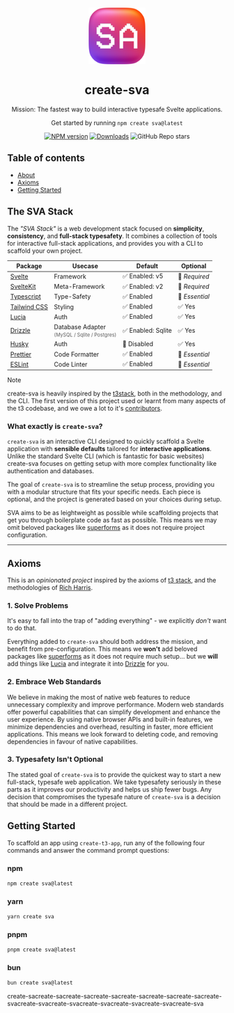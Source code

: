 <p align="center">
 <img src="./web/static/appicon.png" width="130" alt="Vibrant square icon with soft corners and the characters S and A.">

</p>

<h1 align="center">
  create-sva
</h1>

<p align="center">Mission: The fastest way to build interactive typesafe Svelte applications.</p>

<p align="center">Get started by running <code>npm create sva@latest</code></p>

<div align="center">

[![NPM version][npm-image]][npm-url] [![Downloads][downloads-image]][npm-url] ![GitHub Repo stars][github-image]

</div>

## Table of contents

- <a href="#about">About</a>
- <a href="#axioms">Axioms</a>
- <a href="#getting-started">Getting Started</a>

<h2 id="about">The SVA Stack</h2>

The _"SVA Stack"_ is a web development stack focused on **simplicity**, **consistency**, and **full-stack typesafety**. It combines a collection of tools for interactive full-stack applications, and provides you with a CLI to scaffold your own project.

| Package                                       | Usecase                                                                                                 | Default            | Optional       |
| --------------------------------------------- | ------------------------------------------------------------------------------------------------------- | ------------------ | -------------- |
| [Svelte](https://svelte.dev/)                 | Framework                                                                                               | ✅ Enabled: v5     | 🚫 _Required_  |
| [SvelteKit](https://kit.svelte.dev/)          | Meta-Framework                                                                                          | ✅ Enabled: v2     | 🚫 _Required_  |
| [Typescript](https://www.typescriptlang.org/) | Type-Safety                                                                                             | ✅ Enabled         | 🚫 _Essential_ |
| [Tailwind CSS](https://tailwindcss.com)       | Styling                                                                                                 | ✅ Enabled         | ✅ Yes         |
| [Lucia](https://lucia-auth.com/)              | Auth                                                                                                    | ✅ Enabled         | ✅ Yes         |
| [Drizzle](https://orm.drizzle.team/)          | Database Adapter<br /> <small style="opacity:0.7; font-size:0.8em;">(MySQL / Sqlite / Postgres)</small> | ✅ Enabled: Sqlite | ✅ Yes         |
| [Husky](https://typicode.github.io/husky/)    | Auth                                                                                                    | 🚫 Disabled        | ✅ Yes         |
| [Prettier](https://prettier.io/)              | Code Formatter                                                                                          | ✅ Enabled         | 🚫 _Essential_ |
| [ESLint](https://eslint.org/)                 | Code Linter                                                                                             | ✅ Enabled         | 🚫 _Essential_ |

> [!NOTE]
> create-sva is heavily inspired by the [t3stack](https://github.com/t3-oss/create-t3-app/), both in the methodology, and the CLI. The first version of this project used or learnt from many aspects of the t3 codebase, and we owe a lot to it's [contributors](https://github.com/t3-oss/create-t3-app/graphs/contributors).

### What exactly is `create-sva`?

`create-sva` is an interactive CLI designed to quickly scaffold a Svelte application with **sensible defaults** tailored for **interactive applications**. Unlike the standard Svelte CLI (which is fantastic for basic websites) create-sva focuses on getting setup with more complex functionality like authentication and databases.

The goal of `create-sva` is to streamline the setup process, providing you with a modular structure that fits your specific needs. Each piece is optional, and the project is generated based on your choices during setup.

SVA aims to be as leightweight as possible while scaffolding projects that get you through boilerplate code as fast as possible. This means we may omit beloved packages like [superforms](https://superforms.rocks/) as it does not require project configuration.

---

<h2 id="axioms">Axioms</h2>

This is an _opinionated project_ inspired by the axioms of [t3 stack](https://github.com/t3-oss/create-t3-app/), and the methodologies of [Rich Harris](https://github.com/Rich-Harris).

### 1. Solve Problems

It's easy to fall into the trap of "adding everything" - we explicitly _don't_ want to do that.

Everything added to `create-sva` should both address the mission, and benefit from pre-configuration. This means we **won't** add beloved packages like [superforms](https://superforms.rocks/) as it does not require much setup... but we **will** add things like [Lucia](https://lucia-auth.com/) and integrate it into [Drizzle](https://orm.drizzle.team/) for you.

### 2. Embrace Web Standards

We believe in making the most of native web features to reduce unnecessary complexity and improve performance. Modern web standards offer powerful capabilities that can simplify development and enhance the user experience. By using native browser APIs and built-in features, we minimize dependencies and overhead, resulting in faster, more efficient applications. This means we look forward to deleting code, and removing dependencies in favour of native capabilities.

### 3. Typesafety Isn't Optional

The stated goal of `create-sva` is to provide the quickest way to start a new full-stack, typesafe web application. We take typesafety seriously in these parts as it improves our productivity and helps us ship fewer bugs. Any decision that compromises the typesafe nature of `create-sva` is a decision that should be made in a different project.

<h2 id="getting-started">Getting Started</h2>

To scaffold an app using `create-t3-app`, run any of the following four commands and answer the command prompt questions:

### npm

```bash
npm create sva@latest
```

### yarn

```bash
yarn create sva
```

### pnpm

```bash
pnpm create sva@latest
```

### bun

```bash
bun create sva@latest
```

[downloads-image]: https://img.shields.io/npm/dm/create-sva?color=364fc7&logoColor=364fc7
[npm-url]: https://www.npmjs.com/package/create-sva
[npm-image]: https://img.shields.io/npm/v/create-sva?color=0b7285&logoColor=0b7285
[contribute-url]: https://github.com/olliejt/create-sva/blob/main/CONTRIBUTING.md
[contribute-image]: https://img.shields.io/badge/PRs-welcome-blue.svg
[github-image]: https://img.shields.io/github/stars/olliejt/create-sva
[discord-image]: https://img.shields.io/discord/966627436387266600?color=%235865F2&label=Discord&logo=discord&logoColor=%23fff

create-sacreate-sacreate-sacreate-sacreate-sacreate-sacreate-sacreate-svacreate-svacreate-svacreate-svacreate-svacreate-svacreate-sva

